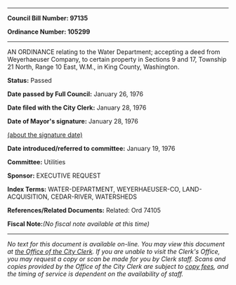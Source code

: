 

********

**Council Bill Number: 97135**
   
**Ordinance Number: 105299**
********

 AN ORDINANCE relating to the Water Department; accepting a deed from Weyerhaeuser Company, to certain property in Sections 9 and 17, Township 21 North, Range 10 East, W.M., in King County, Washington.

**Status:** Passed
   
**Date passed by Full Council:** January 26, 1976
   
**Date filed with the City Clerk:** January 28, 1976
   
**Date of Mayor's signature:** January 28, 1976
   
[(about the signature date)](/~public/approvaldate.htm)
   
   
   
**Date introduced/referred to committee:** January 19, 1976
   
**Committee:** Utilities
   
**Sponsor:** EXECUTIVE REQUEST
   
   
**Index Terms:** WATER-DEPARTMENT, WEYERHAEUSER-CO, LAND-ACQUISITION, CEDAR-RIVER, WATERSHEDS

**References/Related Documents:** Related: Ord 74105

**Fiscal Note:**_(No fiscal note available at this time)_
********

_No text for this document is available on-line. You may view this document at [the Office of the City Clerk](http://www.seattle.gov/leg/clerk/contactUs.htm). If you are unable to visit the Clerk's Office, you may request a copy or scan be made for you by Clerk staff. Scans and copies provided by the Office of the City Clerk are subject to [copy fees](http://clerk.seattle.gov/~public/clerkfees.htm), and the timing of service is dependent on the availability of staff._

